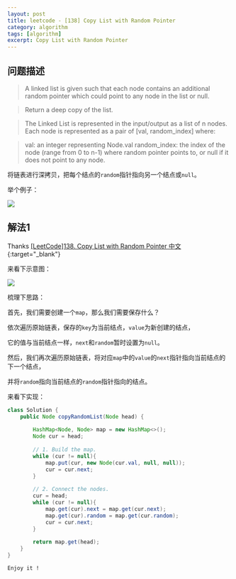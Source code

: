 ```yaml
---
layout: post
title: leetcode - [138] Copy List with Random Pointer
category: algorithm
tags: [algorithm]
excerpt: Copy List with Random Pointer
---
```


## 问题描述  


> A linked list is given such that each node contains an additional random pointer which could point to any node in the list or null.   

> Return a deep copy of the list.  

> The Linked List is represented in the input/output as a list of n nodes. Each node is represented as a pair of [val, random_index] where:  

> val: an integer representing Node.val
random_index: the index of the node (range from 0 to n-1) where random pointer points to, or null if it does not point to any node.  

将链表进行深拷贝，把每个结点的`random`指针指向另一个结点或`null`。  


举个例子：  

![](https://yyc-images.oss-cn-beijing.aliyuncs.com/leetcode_138_demo.png)  


## 解法1  

Thanks [[LeetCode]138. Copy List with Random Pointer 中文](https://www.youtube.com/watch?v=oXABtaRa37U){:target="_blank"}  

来看下示意图：  

![](https://yyc-images.oss-cn-beijing.aliyuncs.com/leetcode_138_key.png)  

梳理下思路：  

首先，我们需要创建一个`map`，那么我们需要保存什么？  

依次遍历原始链表，保存的`key`为当前结点，`value`为新创建的结点，

它的值与当前结点一样，`next`和`random`暂时设置为`null`。  

然后，我们再次遍历原始链表，将对应`map`中的`value`的`next`指针指向当前结点的下一个结点，  

并将`random`指向当前结点的`random`指针指向的结点。  



来看下实现：  


``` java
class Solution {
    public Node copyRandomList(Node head) {
        
        HashMap<Node, Node> map = new HashMap<>();
        Node cur = head;
        
        // 1. Build the map.
        while (cur != null){
            map.put(cur, new Node(cur.val, null, null));
            cur = cur.next;
        }
        
        // 2. Connect the nodes.
        cur = head;
        while (cur != null){
            map.get(cur).next = map.get(cur.next);
            map.get(cur).random = map.get(cur.random);
            cur = cur.next;
        }
        
        return map.get(head);
    }
}
```

`Enjoy it ! `